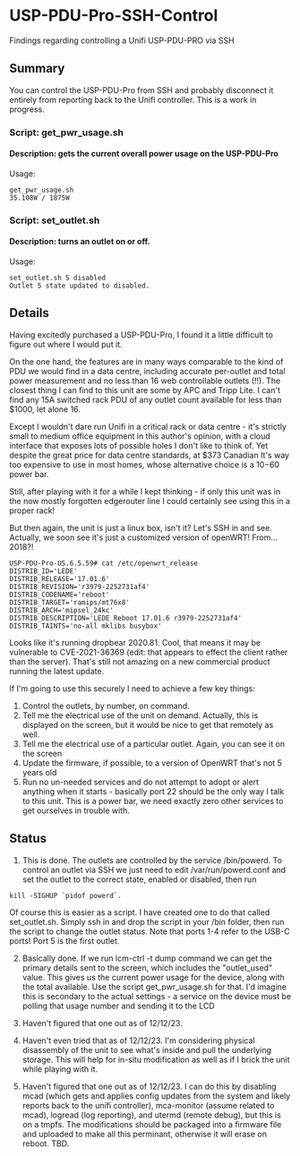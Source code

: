 # USP-PDU-Pro-SSH-Control
Findings regarding controlling a Unifi USP-PDU-PRO via SSH

## Summary
You can control the USP-PDU-Pro from SSH and probably disconnect it entirely from reporting back to the Unifi controller. This is a work in progress.

### Script: get_pwr_usage.sh
#### Description: gets the current overall power usage on the USP-PDU-Pro

Usage: 
```
get_pwr_usage.sh
35.108W / 1875W
```
### Script: set_outlet.sh
#### Description: turns an outlet on or off. 

Usage: 
```
set_outlet.sh 5 disabled
Outlet 5 state updated to disabled.
```

## Details

Having excitedly purchased a USP-PDU-Pro, I found it a little difficult to figure out where I would put it.

On the one hand, the features are in many ways comparable to the kind of PDU we would find in a data centre, including accurate per-outlet and total power measurement and no less than 16 web controllable outlets (!!). The closest thing I can find to this unit are some by APC and Tripp Lite. I can't find any 15A switched rack PDU of any outlet count available for less than $1000, let alone 16. 

Except I wouldn't dare run Unifi in a critical rack or data centre - it's strictly small to medium office equipment in this author's opinion, with a cloud interface that exposes lots of possible holes I don't like to think of. Yet despite the great price for data centre standards, at $373 Canadian It's way too expensive to use in most homes, whose alternative choice is a $10-$60 power bar. 

Still, after playing with it for a while I kept thinking - if only this unit was in the now mostly forgotten edgerouter line I could certainly see using this in a proper rack! 

But then again, the unit is just a linux box, isn't it? Let's SSH in and see. Actually, we soon see it's just a customized version of openWRT! From... 2018?!

  ```
USP-PDU-Pro-US.6.5.59# cat /etc/openwrt_release
DISTRIB_ID='LEDE'
DISTRIB_RELEASE='17.01.6'
DISTRIB_REVISION='r3979-2252731af4'
DISTRIB_CODENAME='reboot'
DISTRIB_TARGET='ramips/mt76x8'
DISTRIB_ARCH='mipsel_24kc'
DISTRIB_DESCRIPTION='LEDE Reboot 17.01.6 r3979-2252731af4'
DISTRIB_TAINTS='no-all mklibs busybox'
```

Looks like it's running dropbear 2020.81. Cool, that means it may be vulnerable to CVE-2021-36369 (edit: that appears to effect the client rather than the server). That's still not amazing on a new commercial product running the latest update.

If I'm going to use this securely I need to achieve a few key things:

1. Control the outlets, by number, on command. 
2. Tell me the electrical use of the unit on demand. Actually, this is displayed on the screen, but it would be nice to get that remotely as well.
3. Tell me the electrical use of a particular outlet. Again, you can see it on the screen
4. Update the firmware, if possible, to a version of OpenWRT that's not 5 years old
5. Run no un-needed services and do not attempt to adopt or alert anything when it starts - basically port 22 should be the only way I talk to this unit. This is a power bar, we need exactly zero other services to get ourselves in trouble with.

## Status
1. This is done. The outlets are controlled by the service /bin/powerd. To control an outlet via SSH we just need to edit /var/run/powerd.conf and set the outlet to the correct state, enabled or disabled, then run
```
kill -SIGHUP `pidof powerd`.
```
Of course this is easier as a script. I have created one to do that called set_outlet.sh. Simply ssh in and drop the script in your /bin folder, then run the script to change the outlet status. Note that ports 1-4 refer to the USB-C ports! Port 5 is the first outlet.

2. Basically done. If we run lcm-ctrl -t dump command we can get the primary details sent to the screen, which includes the "outlet_used" value. This gives us the current power usage for the device, along with the total available. Use the script get_pwr_usage.sh for that. I'd imagine this is secondary to the actual settings - a service on the device must be polling that usage number and sending it to the LCD

3. Haven't figured that one out as of 12/12/23.

4. Haven't even tried that as of 12/12/23. I'm considering physical disassembly of the unit to see what's inside and pull the underlying storage. This will help for in-situ modification as well as if I brick the unit while playing with it.

5. Haven't figured that one out as of 12/12/23. I can do this by disabling mcad (which gets and applies config updates from the system and likely reports back to the unifi controller), mca-monitor (assume related to mcad), logread (log reporting), and utermd (remote debug), but this is on a tmpfs. The modifications should be packaged into a firmware file and uploaded to make all this perminant, otherwise it will erase on reboot. TBD. 


